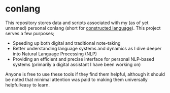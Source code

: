 # conlang

This repository stores data and scripts associated with my (as of yet unnamed) personal conlang (short for [constructed language](https://en.wikipedia.org/wiki/Constructed_language)). This project serves a few purposes;
 - Speeding up both digital and traditional note-taking
 - Better understanding language systems and dynamics as I dive deeper into Natural Language Processing (NLP)
 - Providing an efficient and precise interface for personal NLP-based systems (primarily a digital assistant I have been working on)

Anyone is free to use these tools if they find them helpful, although it should be noted that minimal attention was paid to making them universally helpful/easy to learn.

